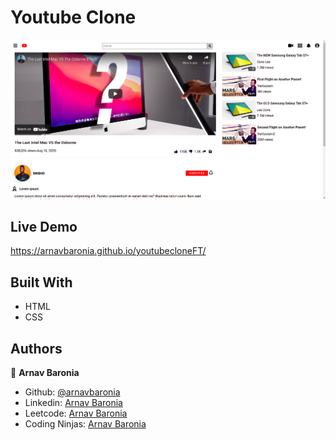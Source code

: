 # Youtube Clone

![screenshot](./screenshot.png)

## Live Demo
https://arnavbaronia.github.io/youtubecloneFT/

## Built With

- HTML
- CSS

## Authors

👤 **Arnav Baronia**

- Github: [@arnavbaronia](https://github.com/arnavbaronia)
- Linkedin: [Arnav Baronia](https://www.linkedin.com/in/arnav-baronia-379b57234/)
- Leetcode: [Arnav Baronia](https://leetcode.com/user2608mv/)
- Coding Ninjas: [Arnav Baronia](https://www.codingninjas.com/studio/profile/546b396b-10e4-4782-9151-b6e5107bed2b)





